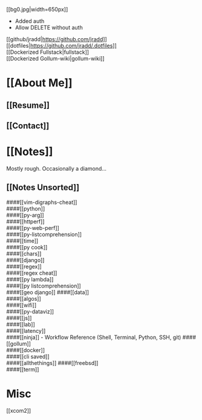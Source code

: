 [[bg0.jpg|width=650px]]  
- Added auth  
- Allow DELETE without auth  

[[github/jradd|https://github.com/jradd]]  
[[dotfiles|https://github.com/jradd/.dotfiles]]  
[[Dockerized Fullstack|fullstack]]  
[[Dockerized Gollum-wiki|gollum-wiki]]  

# [[About Me]]  

## [[Resume]]

## [[Contact]]  


# [[Notes]]  
Mostly rough.
Occasionally a diamond…  


## [[Notes Unsorted]]  

####[[vim-digraphs-cheat]]  
####[[python]]  
####[[py-arg]]  
####[[httperf]]  
####[[py-web-perf]]  
####[[py-listcomprehension]]  
####[[time]]  
####[[py cook]]  
####[[chars]]  
####[[django]]  
####[[regex]]  
####[[regex cheat]]  
####[[py lambda]]  
####[[py listcomprehension]]  
####[[geo django]]
####[[data]]   
####[[algos]]  
####[[wifi]]  
####[[py-dataviz]]  
####[[js]]  
####[[lab]]  
####[[latency]]   
####[[ninja]] - Workflow Reference (Shell, Terminal, Python, SSH, git)
####[[gollum]]  
####[[docker]]  
####[[cli saved]]  
####[[allthethings]]
####[[freebsd]]  
####[[term]]  

# Misc  
[[xcom2]]  
